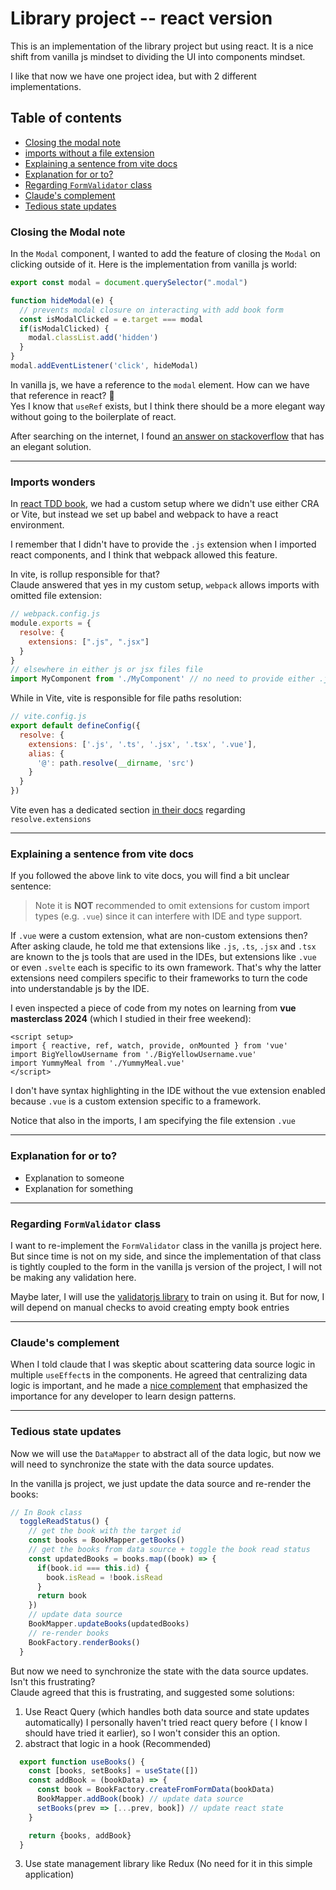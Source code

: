 # Library project -- react version

This is an implementation of the library project but using react.
It is a nice shift from vanilla js mindset to dividing the UI into components mindset.

I like that now we have one project idea, but with 2 different implementations.

## Table of contents
- [Closing the modal note](#closing-the-modal-note)
- [imports without a file extension](#imports-wonders)
- [Explaining a sentence from vite docs](#explaining-a-sentence-from-vite-docs)
- [Explanation for or to?](#explanation-for-or-to)
- [Regarding `FormValidator` class](#regarding-formvalidator-class)
- [Claude's complement](#claudes-complement)
- [Tedious state updates](#tedious-state-updates)

### Closing the Modal note
In the `Modal` component, I wanted to add the feature of closing the `Modal` on clicking outside of it.
Here is the implementation from vanilla js world: 
```js
export const modal = document.querySelector(".modal")

function hideModal(e) {
  // prevents modal closure on interacting with add book form
  const isModalClicked = e.target === modal
  if(isModalClicked) {
    modal.classList.add('hidden')
  }
}
modal.addEventListener('click', hideModal)
```
In vanilla js, we have a reference to the `modal` element. How can we have that reference in react? 🤔  
Yes I know that `useRef` exists, but I think there should be a more elegant way without going to the boilerplate of react.  

After searching on the internet, I found [an answer on stackoverflow](https://stackoverflow.com/questions/10086427/what-is-the-exact-difference-between-currenttarget-property-and-target-property) that has an elegant solution.
____
### Imports wonders
In [react TDD book](https://github.com/Mohammed-Lashein/react-tdd-book-code), we had a custom setup where we didn't use either CRA or Vite, but instead we set up babel and webpack to have a react environment.

I remember that I didn't have to provide the `.js` extension when I imported react components, and I think that webpack allowed this feature.

In vite, is rollup responsible for that?  
Claude answered that yes in my custom setup, `webpack` allows imports with omitted file extension: 
```js
// webpack.config.js
module.exports = {
  resolve: {
    extensions: [".js", ".jsx"]
  }
}
// elsewhere in either js or jsx files file
import MyComponent from './MyComponent' // no need to provide either .js or .jsx extensions
```
While in Vite, vite is responsible for file paths resolution: 
```js
// vite.config.js
export default defineConfig({
  resolve: {
    extensions: ['.js', '.ts', '.jsx', '.tsx', '.vue'],
    alias: {
      '@': path.resolve(__dirname, 'src')
    }
  }
})
```
Vite even has a dedicated section [in their docs](https://vite.dev/config/shared-options.html#resolve-extensions) regarding `resolve.extensions`
____
### Explaining a sentence from vite docs
If you followed the above link to vite docs, you will find a bit unclear sentence: 
> Note it is **NOT** recommended to omit extensions for custom import types (e.g. `.vue`) since it can interfere with IDE and type support.

If `.vue` were a custom extension, what are non-custom extensions then?  
After asking claude, he told me that extensions like `.js`, `.ts`, `.jsx` and `.tsx` are known to the js tools that are used in the IDEs, but extensions like `.vue` or even `.svelte` each is specific to its own framework. That's why the latter extensions need compilers specific to their frameworks to turn the code into understandable js by the IDE.

I even inspected a piece of code from my notes on learning from **vue masterclass 2024** (which I studied in their free weekend): 
```vue
<script setup>
import { reactive, ref, watch, provide, onMounted } from 'vue'
import BigYellowUsername from './BigYellowUsername.vue'
import YummyMeal from './YummyMeal.vue'
</script>
```

I don't have syntax highlighting in the IDE without the vue extension enabled because `.vue` is a custom extension specific to a framework.

Notice that also in the imports, I am specifying the file extension `.vue`
_____
### Explanation for or to?
- Explanation to someone
- Explanation for something
____
### Regarding `FormValidator` class
I want to re-implement the `FormValidator` class in the vanilla js project here. But since time is not on my side, and since the implementation of that class is tightly coupled to the form in the vanilla js version of the project, I will not be making any validation here.

Maybe later, I will use the [validatorjs library](https://github.com/mikeerickson/validatorjs) to train on using it. But for now, I will depend on manual checks to avoid creating empty book entries
_____
### Claude's complement
When I told claude that I was skeptic about scattering data source logic in multiple `useEffect`s in the components. He agreed that centralizing data logic is important, and he made a [nice complement](./src/design/claude-encouragement.png) that emphasized the importance for any developer to learn design patterns.
____
### Tedious state updates
Now we will use the `DataMapper` to abstract all of the data logic, but now we will need to synchronize the state with the data source updates.  

In the vanilla js project, we just update the data source and re-render the books: 
```js
// In Book class
  toggleReadStatus() {
    // get the book with the target id
    const books = BookMapper.getBooks()
    // get the books from data source + toggle the book read status
    const updatedBooks = books.map((book) => {
      if(book.id === this.id) {
        book.isRead = !book.isRead
      }
      return book
    })
    // update data source
    BookMapper.updateBooks(updatedBooks)
    // re-render books
    BookFactory.renderBooks()
  }
```
But now we need to synchronize the state with the data source updates. Isn't this frustrating?  
Claude agreed that this is frustrating, and suggested some solutions: 
1. Use React Query (which handles both data source and state updates automatically)
I personally haven't tried react query before ( I know I should have tried it earlier), so I won't consider this an option.
1. abstract that logic in a hook (Recommended)
```js
  export function useBooks() {
    const [books, setBooks] = useState([])
    const addBook = (bookData) => {
      const book = BookFactory.createFromFormData(bookData)
      BookMapper.addBook(book) // update data source
      setBooks(prev => [...prev, book]) // update react state
    }

    return {books, addBook}
  }
```
3. Use state management library like Redux (No need for it in this simple application)